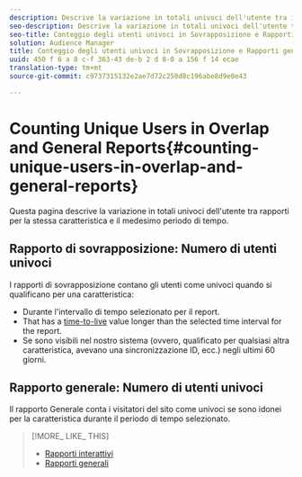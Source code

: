 ```yaml
---
description: Descrive la variazione in totali univoci dell'utente tra i rapporti per la stessa caratteristica e il medesimo periodo di tempo.
seo-description: Descrive la variazione in totali univoci dell'utente tra i rapporti per la stessa caratteristica e il periodo di tempo in Adobe Audience Manager
seo-title: Conteggio degli utenti univoci in Sovrapposizione e Rapporti generali in AAM
solution: Audience Manager
title: Conteggio degli utenti univoci in Sovrapposizione e Rapporti generali
uuid: 450 f 6 a 8 c-f 363-43 de-b 2 d 8-0 a 156 f 14 ecae
translation-type: tm+mt
source-git-commit: c9737315132e2ae7d72c250d8c196abe8d9e0e43

---
```



# Counting Unique Users in Overlap and General Reports{#counting-unique-users-in-overlap-and-general-reports}

Questa pagina descrive la variazione in totali univoci dell'utente tra rapporti per la stessa caratteristica e il medesimo periodo di tempo.

<!-- 

c_unique_user_counts.xml

 -->

## Rapporto di sovrapposizione: Numero di utenti univoci

I rapporti di sovrapposizione contano gli utenti come univoci quando si qualificano per una caratteristica:

* Durante l'intervallo di tempo selezionato per il report.
* That has a [time-to-live](../features/traits/segment-ttl-explained.md) value longer than the selected time interval for the report.
* Se sono visibili nel nostro sistema (ovvero, qualificato per qualsiasi altra caratteristica, avevano una sincronizzazione ID, ecc.) negli ultimi 60 giorni.

## Rapporto generale: Numero di utenti univoci

Il rapporto Generale conta i visitatori del sito come univoci se sono idonei per la caratteristica durante il periodo di tempo selezionato.

>[!MORE_ LIKE_ THIS]
>
>* [Rapporti interattivi](../reporting/dynamic-reports/dynamic-reports.md#interactive-and-overlap-reports)
>* [Rapporti generali](../reporting/general-reports.md#general-reports-overview)

